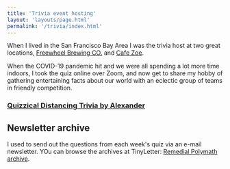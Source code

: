 ```yaml
---
title: 'Trivia event hosting'
layout: 'layouts/page.html'
permalink: '/trivia/index.html'
---
```

When I lived in the San Francisco Bay Area I was the trivia host at two great locations, [Freewheel Brewing CO.](https://freewheelbrewing.com) and [Cafe Zoe](https://www.cafezoehub.com).

When the COVID-19 pandemic hit and we were all spending a lot more time indoors, I took the quiz online over Zoom, and now get to share my hobby of gathering entertaining facts about our world with an eclectic group of teams in friendly competition.

### [Quizzical Distancing Trivia by Alexander](https://www.facebook.com/Quizzical-Distancing-100519794932376)

## Newsletter archive

I used to send out the questions from each week's quiz via an e-mail newsletter. YOu can browse the archives at TinyLetter: [Remedial Polymath archive](https://tinyletter.com/alxp/archive).